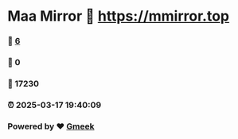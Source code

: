# Maa Mirror :link: https://mmirror.top 
### :page_facing_up: [6](https://mmirror.top/tag.html) 
### :speech_balloon: 0 
### :hibiscus: 17230 
### :alarm_clock: 2025-03-17 19:40:09 
### Powered by :heart: [Gmeek](https://github.com/Meekdai/Gmeek)
